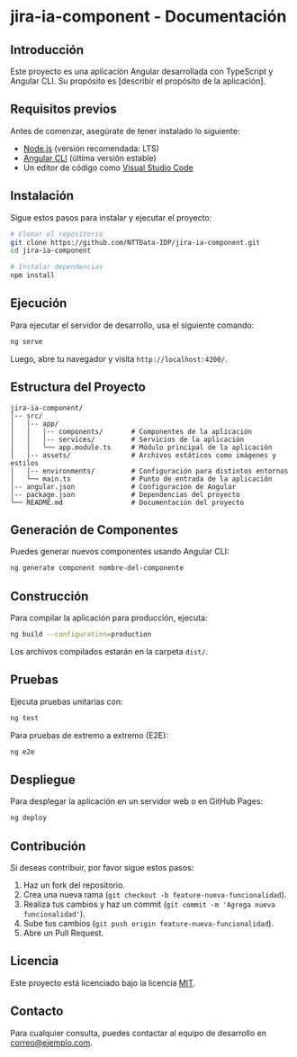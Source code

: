 # jira-ia-component - Documentación

## Introducción
Este proyecto es una aplicación Angular desarrollada con TypeScript y Angular CLI. Su propósito es [describir el propósito de la aplicación].

## Requisitos previos
Antes de comenzar, asegúrate de tener instalado lo siguiente:

- [Node.js](https://nodejs.org/) (versión recomendada: LTS)
- [Angular CLI](https://angular.io/cli) (última versión estable)
- Un editor de código como [Visual Studio Code](https://code.visualstudio.com/)

## Instalación
Sigue estos pasos para instalar y ejecutar el proyecto:

```sh
# Clonar el repositorio
git clone https://github.com/NTTData-IDP/jira-ia-component.git
cd jira-ia-component

# Instalar dependencias
npm install
```

## Ejecución
Para ejecutar el servidor de desarrollo, usa el siguiente comando:

```sh
ng serve
```

Luego, abre tu navegador y visita `http://localhost:4200/`.

## Estructura del Proyecto
```
jira-ia-component/
│-- src/
│   │-- app/
│   │   │-- components/       # Componentes de la aplicación
│   │   │-- services/         # Servicios de la aplicación
│   │   └── app.module.ts     # Módulo principal de la aplicación
│   │-- assets/               # Archivos estáticos como imágenes y estilos
│   │-- environments/         # Configuración para distintos entornos
│   └── main.ts               # Punto de entrada de la aplicación
│-- angular.json              # Configuración de Angular
│-- package.json              # Dependencias del proyecto
└── README.md                 # Documentación del proyecto
```

## Generación de Componentes
Puedes generar nuevos componentes usando Angular CLI:

```sh
ng generate component nombre-del-componente
```

## Construcción
Para compilar la aplicación para producción, ejecuta:

```sh
ng build --configuration=production
```

Los archivos compilados estarán en la carpeta `dist/`.

## Pruebas
Ejecuta pruebas unitarias con:

```sh
ng test
```

Para pruebas de extremo a extremo (E2E):

```sh
ng e2e
```

## Despliegue
Para desplegar la aplicación en un servidor web o en GitHub Pages:

```sh
ng deploy
```

## Contribución
Si deseas contribuir, por favor sigue estos pasos:

1. Haz un fork del repositorio.
2. Crea una nueva rama (`git checkout -b feature-nueva-funcionalidad`).
3. Realiza tus cambios y haz un commit (`git commit -m 'Agrega nueva funcionalidad'`).
4. Sube tus cambios (`git push origin feature-nueva-funcionalidad`).
5. Abre un Pull Request.

## Licencia
Este proyecto está licenciado bajo la licencia [MIT](LICENSE).

## Contacto
Para cualquier consulta, puedes contactar al equipo de desarrollo en [correo@ejemplo.com](mailto:correo@ejemplo.com).
